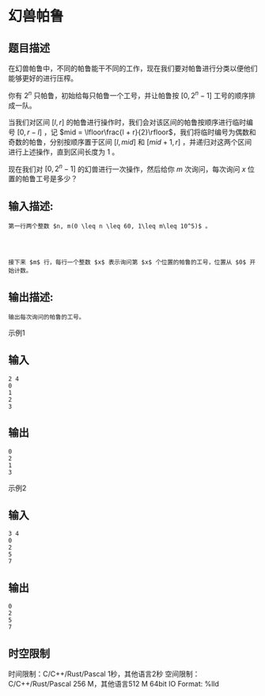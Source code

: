# 幻兽帕鲁

## 题目描述

在幻兽帕鲁中，不同的帕鲁能干不同的工作，现在我们要对帕鲁进行分类以便他们能够更好的进行压榨。  
  
你有 $2^n$ 只帕鲁，初始给每只帕鲁一个工号，并让帕鲁按 $[0,2^n-1]$ 工号的顺序排成一队。  
  
当我们对区间 $[l,r]$ 的帕鲁进行操作时，我们会对该区间的帕鲁按顺序进行临时编号 $[0,r-l]$ ，记 $mid = \lfloor\frac{l + r}{2}\rfloor$，我们将临时编号为偶数和奇数的帕鲁，分别按顺序置于区间 $[l,mid]$ 和 $[mid + 1,r]$ ，并递归对这两个区间进行上述操作，直到区间长度为 $1$ 。  
  
现在我们对 $[0,2^n-1]$ 的幻兽进行一次操作，然后给你 $m$ 次询问，每次询问 $x$ 位置的帕鲁工号是多少？  


## 输入描述:
    
    
    第一行两个整数 $n, m(0 \leq n \leq 60, 1\leq m\leq 10^5)$ 。
    
      
    
    
    接下来 $m$ 行，每行一个整数 $x$ 表示询问第 $x$ 个位置的帕鲁的工号，位置从 $0$ 开始计数。  
    

## 输出描述:
    
    
    输出每次询问的帕鲁的工号。

示例1 

## 输入
    
    
    2 4
    0
    1
    2
    3

## 输出
    
    
    0
    2
    1
    3

示例2 

## 输入
    
    
    3 4
    0
    2
    5
    7

## 输出
    
    
    0
    2
    5
    7


## 时空限制

时间限制：C/C++/Rust/Pascal 1秒，其他语言2秒
空间限制：C/C++/Rust/Pascal 256 M，其他语言512 M
64bit IO Format: %lld